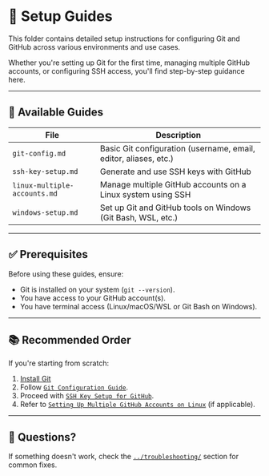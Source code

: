 # 🔧 Setup Guides

This folder contains detailed setup instructions for configuring Git and GitHub across various environments and use cases.

Whether you're setting up Git for the first time, managing multiple GitHub accounts, or configuring SSH access, you'll find step-by-step guidance here.

---

## 📄 Available Guides

| File                         | Description                                                      |
| ---------------------------- | ---------------------------------------------------------------- |
| `git-config.md`              | Basic Git configuration (username, email, editor, aliases, etc.) |
| `ssh-key-setup.md`           | Generate and use SSH keys with GitHub                            |
| `linux-multiple-accounts.md` | Manage multiple GitHub accounts on a Linux system using SSH      |
| `windows-setup.md`           | Set up Git and GitHub tools on Windows (Git Bash, WSL, etc.)     |

---

## ✅ Prerequisites

Before using these guides, ensure:

- Git is installed on your system (`git --version`).
- You have access to your GitHub account(s).
- You have terminal access (Linux/macOS/WSL or Git Bash on Windows).

---

## 📚 Recommended Order

If you're starting from scratch:

1. [Install Git](https://git-scm.com/downloads)
2. Follow [`Git Configuration Guide`](./git-config.md).
3. Proceed with [`SSH Key Setup for GitHub`](./ssh-key-setup.md).
4. Refer to [`Setting Up Multiple GitHub Accounts on Linux`](./linux-multiple-accounts.md) (if applicable).

---

## 💬 Questions?

If something doesn't work, check the [`../troubleshooting/`](../troubleshooting/README.md) section for common fixes.
